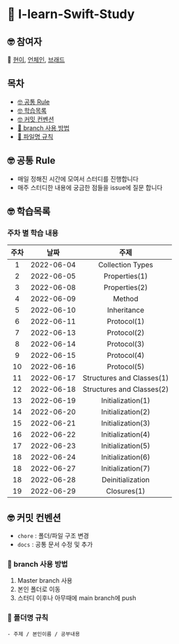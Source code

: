 # 🤔 I-learn-Swift-Study

## 🤓 참여자

🚀 [현이](https://github.com/seohyeon2), [언체인](https://github.com/unchain123), [브래드](https://github.com/bradheo65)
## 목차 
- [🤓 공통 Rule](#공통룰)
- [🤓 학습목록](#학습목록)
- [🤓 커밋 컨벤션](#커밋컨벤션)
- [🌴 branch 사용 방법](#브랜치사용방법)
- [📑 파일명 규칙](#파일명규칙)


<a name="공통룰"></a>
## 🤓 공통 Rule

- 매일 정해진 시간에 모여서 스터디를 진행합니다
- 매주 스터디한 내용에 궁금한 점들을 issue에 질문 합니다

<a name="학습목록"></a>
## 🤓 학습목록 

### 주차 별 학습 내용

|주차|날짜|주제|
|:---:|:---:|:---:|
|1|2022-06-04|Collection Types|
|2|2022-06-05|Properties(1)| 
|3|2022-06-08|Properties(2)|
|4|2022-06-09|Method|
|5|2022-06-10|Inheritance|
|6|2022-06-11|Protocol(1)|
|7|2022-06-13|Protocol(2)|
|8|2022-06-14|Protocol(3)|
|9|2022-06-15|Protocol(4)|
|10|2022-06-16|Protocol(5)|
|11|2022-06-17|Structures and Classes(1)|
|12|2022-06-18|Structures and Classes(2)|
|13|2022-06-19|Initialization(1)|
|14|2022-06-20|Initialization(2)|
|15|2022-06-21|Initialization(3)|
|16|2022-06-22|Initialization(4)|
|17|2022-06-23|Initialization(5)|
|18|2022-06-24|Initialization(6)|
|18|2022-06-27|Initialization(7)|
|18|2022-06-28|Deinitialization|
|19|2022-06-29|Closures(1)|

<a name="커밋컨벤션"></a>
## 🤓 커밋 컨벤션
- `chore` : 폴더/파일 구조 변경
- `docs` : 공통 문서 수정 및 추가

<a name="브랜치사용방법"></a>
### 🌴 branch 사용 방법

1. Master branch 사용
2. 본인 폴더로 이동
4. 스터디 이후나 아무때에 main branch에 push


<a name="폴더명규칙"></a>
### 📑 폴더명 규칙 
    - 주제 / 본인이름 / 공부내용 
